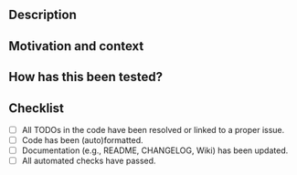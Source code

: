 <!--- Provide a general summary of your changes in the Title above -->
## Description


## Motivation and context
<!--- Why is this change required? What problem does it solve? -->
<!--- If it fixes an open issue, please link to the issue here. -->


<!--- ## Screenshots (if appropriate): -->

## How has this been tested?
<!--- Please describe in detail how you tested your changes. -->
<!--- Include details of your testing environment, and the tests you ran to -->
<!--- see how your change affects other areas of the code, etc. -->


## Checklist
<!--- Go over all the following points, and put an `x` in all the boxes that apply. -->
<!--- If you're unsure about any of these, don't hesitate to ask. We're here to help! -->
- [ ] All TODOs in the code have been resolved or linked to a proper issue.
- [ ] Code has been (auto)formatted.
- [ ] Documentation (e.g., README, CHANGELOG, Wiki) has been updated.
- [ ] All automated checks have passed.
